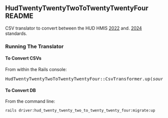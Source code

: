 ## HudTwentyTwentyTwoToTwentyTwentyFour README

CSV translator to convert between the HUD HMIS
[2022](https://www.hudhdx.info/Resources/Vendors/HMIS_CSV_Specifications_FY2022_v1.0.pdf) and.
[2024](https://files.hudexchange.info/resources/documents/HMIS-CSV-Format-Specifications-2024.pdf) standards.

### Running The Translator

#### To Convert CSVs

From within the Rails console:

<pre>
HudTwentyTwentyTwoToTwentyTwentyFour::CsvTransformer.up(<i>source_dir</i>, <i>destination_dir</i>)
</pre>

#### To Convert DB

From the command line:

`rails driver:hud_twenty_twenty_two_to_twenty_twenty_four:migrate:up`

